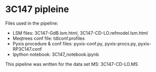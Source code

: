 3C147 pipleine
==============

Files used in the pipeline:

* LSM files: 3C147-GdB.lsm.html, 3C147-CD-LO.refmodel.lsm.html
* Meqtrees conf file: tdlconf.profiles 
* Pyxis procedure & conf files: pyxis-conf.py, pyxis-procs.py, pyxis-RP3C147.conf 
* Ipython notebook: 3C147_notebook.ipynb

This pipeline was written for the data set MS:     3C147-CD-LO.MS